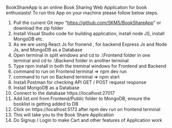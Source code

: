 BookShareApp is an online Book Sharing Web Application for book enthusiasts!
To run this App on your machine please follow below steps.

1. Pull the current Git repo "https://github.com/SKM5/BookShareApp" or download the zip folder
2. Install Visual Studio code for building application, install node JS, install MongoDB etc.
3. As we are using React Js for fronend , for backend Express Js and Node Js, and MongoDB as a Database
4. Open terminal in split windows and cd to .\Frontend folder in one terminal and cd to .\Backend folder in another terminal
5. Type npm install in both the treminal windows for Frontend and Backend
6. command to run on Frontend terminal => npm dev run  
7. command to run on Backend terminal => npm start
8. Install Postman for checking API GET / POST request response
9. Install MongoDB as a Database
10. Connect to the database  https://localhost:27017
11. Add list.xml from Frontend/Public folder to MongoDB, ensure the booklist is getting added to DB
12. Click on https://localhost:5173 after npm dev run on frontend terminal
13. This will take you to the Book Share Application
14. Do Signup / Login to make Cart and other features of Application work
